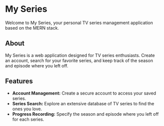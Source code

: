 # My Series

Welcome to My Series, your personal TV series management application based on the MERN stack.

## About

My Series is a web application designed for TV series enthusiasts. Create an account, search for your favorite series, and keep track of the season and episode where you left off.

## Features

- **Account Management:** Create a secure account to access your saved series.
- **Series Search:** Explore an extensive database of TV series to find the ones you love.
- **Progress Recording:** Specify the season and episode where you left off for each series.
